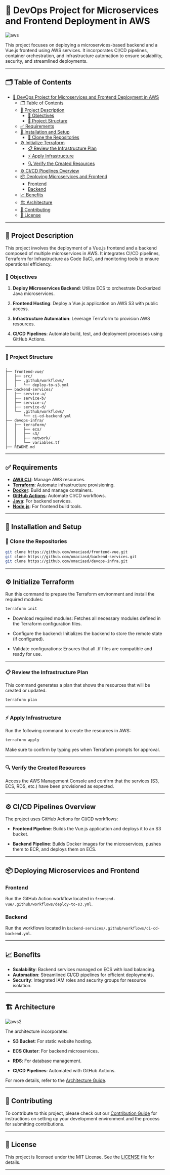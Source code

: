 # 🚀 DevOps Project for Microservices and Frontend Deployment in AWS

![aws][aws]

This project focuses on deploying a microservices-based backend and a Vue.js frontend using AWS services. It incorporates CI/CD pipelines, container orchestration, and infrastructure automation to ensure scalability, security, and streamlined deployments.

---

## 🗂️ Table of Contents

- [🚀 DevOps Project for Microservices and Frontend Deployment in AWS](#-devops-project-for-microservices-and-frontend-deployment-in-aws)
  - [🗂️ Table of Contents](#️-table-of-contents)
  - [📖 Project Description](#-project-description)
    - [🎯 Objectives](#-objectives)
    - [📂 Project Structure](#-project-structure)
  - [✅ Requirements](#-requirements)
  - [🔧 Installation and Setup](#-installation-and-setup)
    - [🔄 Clone the Repositories](#-clone-the-repositories)
  - [⚙️ Initialize Terraform](#️-initialize-terraform)
    - [📋 Review the Infrastructure Plan](#-review-the-infrastructure-plan)
    - [⚡ Apply Infrastructure](#-apply-infrastructure)
    - [🔍 Verify the Created Resources](#-verify-the-created-resources)
  - [⚙️ CI/CD Pipelines Overview](#️-cicd-pipelines-overview)
  - [📦 Deploying Microservices and Frontend](#-deploying-microservices-and-frontend)
    - [Frontend](#frontend)
    - [Backend](#backend)
  - [📈 Benefits](#-benefits)
  - [🏗️ Architecture](#️-architecture)
  - [🤝 Contributing](#-contributing)
  - [📜 License](#-license)

---

## 📖 Project Description

This project involves the deployment of a Vue.js frontend and a backend composed of multiple microservices in AWS. It integrates CI/CD pipelines, Terraform for Infrastructure as Code (IaC), and monitoring tools to ensure operational efficiency.

### 🎯 Objectives

1. **Deploy Microservices Backend**: Utilize ECS to orchestrate Dockerized Java microservices.

2. **Frontend Hosting**: Deploy a Vue.js application on AWS S3 with public access.

3. **Infrastructure Automation**: Leverage Terraform to provision AWS resources.

4. **CI/CD Pipelines**: Automate build, test, and deployment processes using GitHub Actions.

---

### 📂 Project Structure

```plaintext
.
├── frontend-vue/
│   ├── src/
│   ├── .github/workflows/
│   │   └── deploy-to-s3.yml
├── backend-services/
│   ├── service-a/
│   ├── service-b/
│   ├── service-c/
│   ├── service-d/
│   └── .github/workflows/
│       └── ci-cd-backend.yml
├── devops-infra/
│   ├── terraform/
│   │   ├── ecs/
│   │   ├── s3/
│   │   ├── network/
│   │   └── variables.tf
├── README.md

```

---

## ✅ Requirements

- **[AWS CLI](https://aws.amazon.com/cli/)**: Manage AWS resources.
- **[Terraform](https://www.terraform.io/)**: Automate infrastructure provisioning.
- **[Docker](https://www.docker.com/)**: Build and manage containers.
- **[GitHub Actions](https://github.com/features/actions)**: Automate CI/CD workflows.
- **[Java](https://www.oracle.com/java/)**: For backend services.
- **[Node.js](https://nodejs.org/)**: For frontend build tools.

---

## 🔧 Installation and Setup

### 🔄 Clone the Repositories

```bash
git clone https://github.com/omaciasd/frontend-vue.git
git clone https://github.com/omaciasd/backend-services.git
git clone https://github.com/omaciasd/devops-infra.git

```

---

## ⚙️ Initialize Terraform

Run this command to prepare the Terraform environment and install the required modules:

```bash
terraform init

```

- Download required modules: Fetches all necessary modules defined in the Terraform configuration files.

- Configure the backend: Initializes the backend to store the remote state (if configured).

- Validate configurations: Ensures that all .tf files are compatible and ready for use.

---

### 📋 Review the Infrastructure Plan

This command generates a plan that shows the resources that will be created or updated.

```bash
terraform plan

```

---

### ⚡ Apply Infrastructure

Run the following command to create the resources in AWS:

```bash
terraform apply

```

Make sure to confirm by typing yes when Terraform prompts for approval.

---

### 🔍 Verify the Created Resources

Access the AWS Management Console and confirm that the services (S3, ECS, RDS, etc.) have been provisioned as expected.

---

## ⚙️ CI/CD Pipelines Overview

The project uses GitHub Actions for CI/CD workflows:

- **Frontend Pipeline**: Builds the Vue.js application and deploys it to an S3 bucket.

- **Backend Pipeline**: Builds Docker images for the microservices, pushes them to ECR, and deploys them on ECS.

---

## 📦 Deploying Microservices and Frontend

### Frontend

Run the GitHub Action workflow located in `frontend-vue/.github/workflows/deploy-to-s3.yml`.

### Backend

Run the workflows located in `backend-services/.github/workflows/ci-cd-backend.yml`.

---

## 📈 Benefits

- **Scalability**: Backend services managed on ECS with load balancing.
- **Automation**: Streamlined CI/CD pipelines for efficient deployments.
- **Security**: Integrated IAM roles and security groups for resource isolation.

---

## 🏗️ Architecture

![aws2][aws2]

The architecture incorporates:

- **S3 Bucket**: For static website hosting.

- **ECS Cluster**: For backend microservices.

- **RDS**: For database management.

- **CI/CD Pipelines**: Automated with GitHub Actions.

For more details, refer to the [Architecture Guide](./docs/guides/ARCHITECTURE.md).

---

## 🤝 Contributing

To contribute to this project, please check out our [Contribution Guide](./docs/guides/CONTRIBUTING.md) for instructions on setting up your development environment and the process for submitting contributions.

---

## 📜 License

This project is licensed under the MIT License. See the [LICENSE](./LICENSE) file for details.

---

[aws]: ./docs/assets/images/aws/aws.png
[aws2]: ./docs/assets/images/aws/aws-2.png
